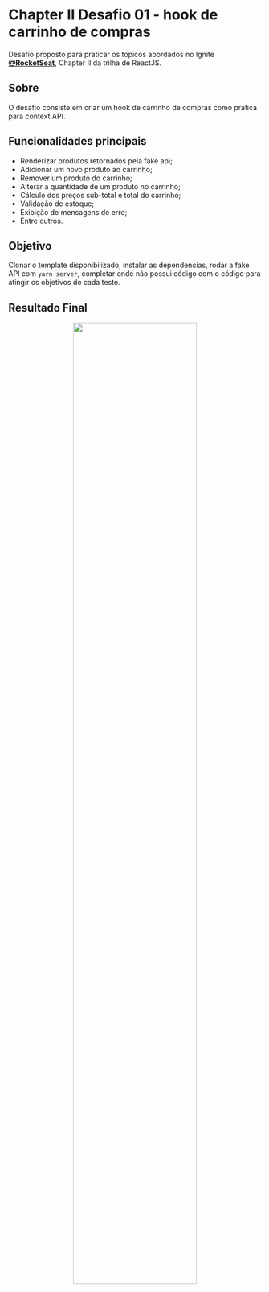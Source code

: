 # Chapter II Desafio 01 - hook de carrinho de compras

Desafio proposto para praticar os topicos abordados no Ignite **[@RocketSeat](https://www.rocketseat.com.br/)**, Chapter II da trilha de ReactJS.

## Sobre

O desafio consiste em criar um hook de carrinho de compras como pratica para context API.

## Funcionalidades principais

- Renderizar produtos retornados pela fake api;
- Adicionar um novo produto ao carrinho;
- Remover um produto do carrinho;
- Alterar a quantidade de um produto no carrinho;
- Cálculo dos preços sub-total e total do carrinho;
- Validação de estoque;
- Exibição de mensagens de erro;
- Entre outros.

## Objetivo

Clonar o template disponibilizado, instalar as dependencias, rodar a fake API com `yarn server`, completar onde não possui código com o código para atingir os objetivos de cada teste.

## Resultado Final

<p align="center">
  <img 
    src="https://user-images.githubusercontent.com/53442803/142745789-dabc0d8b-bc27-46fb-83a5-05fba3e476a9.gif"
    width="70%"
  />
</p>
